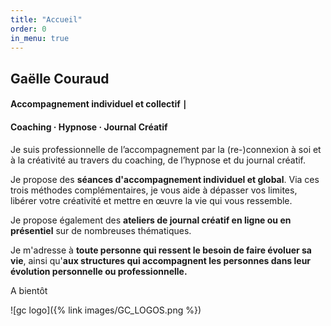 ```yaml
---
title: "Accueil"
order: 0
in_menu: true
---
```

## Gaëlle Couraud
#### Accompagnement individuel et collectif ∣  
#### Coaching · Hypnose · Journal Créatif

Je suis professionnelle de l’accompagnement par la (re-)connexion à soi et à la créativité au travers du coaching, de l’hypnose et du journal créatif. 

Je propose des **séances d'accompagnement individuel et global**. Via ces trois méthodes complémentaires, je vous aide à dépasser vos limites, libérer votre créativité et mettre en œuvre la vie qui vous ressemble.

Je propose également des **ateliers de journal créatif en ligne ou en présentiel** sur de nombreuses thématiques. 

Je m'adresse à **toute personne qui ressent le besoin de faire évoluer sa vie**, ainsi qu'**aux structures qui accompagnent les personnes dans leur évolution personnelle ou professionnelle.** 

A bientôt 

![gc logo]({% link images/GC_LOGOS.png %}) 